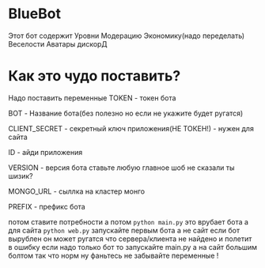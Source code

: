 # BlueBot

Этот бот содержит
Уровни
Модерацию
Экономику(надо переделать)
Веселости
Аватары дискорД

# Как это чудо поставить?

Надо поставить переменные 
TOKEN - токен бота

BOT - Название бота(без полезно но если не укажите будет ругатся)

CLIENT_SECRET - секретный ключ приложения(НЕ ТОКЕН!) - нужен для сайта

ID - айди приложения

VERSION - версия бота ставьте любую главное шоб не сказали ты шизик?

MONGO_URL - сыллка на кластер монго

PREFIX - префикс бота

потом ставите потребности
а потом 
`python main.py`
это врубает бота а для сайта
`python web.py`
запускайте первым бота а не сайт если бот вырублен он может ругатся что сервера/клиента не найдено и полетит в ошибку если надо только бот то запускайте main.py а на сайт большим болтом так что норм 
ну фаньтесь не забывайте переменные !
